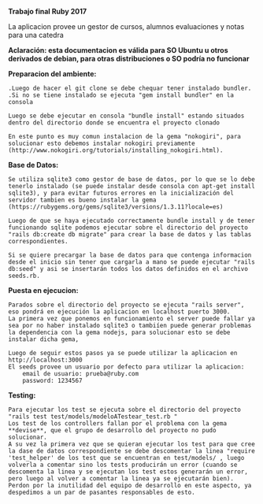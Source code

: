 **Trabajo final Ruby 2017**

La aplicacion provee un gestor de cursos, alumnos evaluaciones y notas para una catedra

**Aclaración: esta documentacion es válida para SO Ubuntu u otros derivados de debian, para otras distribuciones o SO podría no funcionar**

**Preparacion del ambiente:**

	.Luego de hacer el git clone se debe chequar tener instalado bundler.
	.Si no se tiene instalado se ejecuta "gem install bundler" en la consola
	
	Luego se debe ejecutar en consola "bundle install" estando situados dentro del directorio donde se encuentra el proyecto clonado

	En este punto es muy comun instalacion de la gema "nokogiri", para solucionar esto debemos instalar nokogiri previamente (http://www.nokogiri.org/tutorials/installing_nokogiri.html).

**Base de Datos:**

	Se utiliza sqlite3 como gestor de base de datos, por lo que se lo debe tenerlo instalado (se puede instalar desde consola con apt-get install sqlite3), y para evitar futuros errores en la inicialización del servidor tambien es bueno instalar la gema (https://rubygems.org/gems/sqlite3/versions/1.3.11?locale=es)

	Luego de que se haya ejecutado correctamente bundle install y de tener funcionando sqlite podemos ejecutar sobre el directorio del proyecto "rails db:create db migrate" para crear la base de datos y las tablas correspondientes.

	Si se quiere precargar la base de datos para que contenga informacion desde el inicio sin tener que cargarla a mano se puede ejecutar "rails db:seed" y asi se insertarán todos los datos definidos en el archivo seeds.rb.

**Puesta en ejecucion:**

	Parados sobre el directorio del proyecto se ejecuta "rails server", eso pondrá en ejecución la aplicacion en localhost puerto 3000.
	La primera vez que ponemos en funcionamiento el server puede fallar ya sea por no haber instalado sqlite3 o tambiíen puede generar problemas la dependencia con la gema nodejs, para solucionar esto se debe instalar dicha gema,

	Luego de seguir estos pasos ya se puede utilizar la aplicacion en 
	http://localhost:3000
	El seeds provee un usuario por defecto para utilizar la aplicacion:
		email de usuario: prueba@ruby.com
		password: 1234567



**Testing:**
	
	Para ejecutar los test se ejecuta sobre el directorio del proyecto "rails test test/models/modeloATestear_test.rb "
	Los test de los controllers fallan por el problema con la gema **devise**, que el grupo de desarrollo del proyecto no pudo solucionar.
	A su vez la primera vez que se quieran ejecutar los test para que cree la dase de datos correspondiente se debe descomentar la linea "require 'test_helper' de los test que se encuentran en test/models/ , luego volverla a comentar sino los tests producirán un error (cuando se descomenta la linea y se ejecutan los test estos generarán un error, pero luego al volver a comentar la linea ya se ejecutarán bien).
	Perdon por la inutilidad del equipo de desarrollo en este aspecto, ya despedimos a un par de pasantes responsables de esto.



